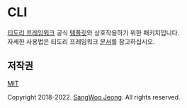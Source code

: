 # CLI

[티도리 프레임워크](https://tidory.com) 공식 [템플릿](https://github.com/tidory/tidory)와 상호작용하기 위한 패키지입니다. \
자세한 사용법은 티도리 프레임워크 [문서](http://www.tidory.com)를 참고하십시오.

## 저작권

[MIT](https://github.com/tidory/cli/blob/master/LICENSE)

Copyright 2018-2022. [SangWoo Jeong](https://github.com/pronist). All rights reserved.
